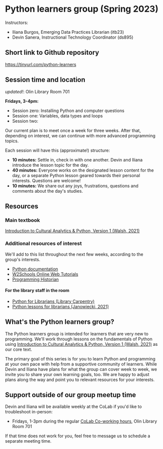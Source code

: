 # Python learners group (Spring 2023)
Instructors: 
* Iliana Burgos, Emerging Data Practices Librarian (itb23)
* Devin Sanera, Instructional Technology Coordinator (ds895)

## Short link to Github repository

https://tinyurl.com/python-learners

## Session time and location

*updated!*: Olin Library Room 701

**Fridays, 3-4pm:**
* Session zero: Installing Python and computer questions 
* Session one: Variables, data types and loops
* Session two: 

Our current plan is to meet once a week for three weeks. After that, depending on interest, we can continue with more advanced programming topics. 

Each session will have this (approximate!) structure:
* **10 minutes:** Settle in, check in with one another. Devin and Iliana introduce the lesson topic for the day.
* **40 minutes:** Everyone works on the designated lesson content for the day, or a separate Python lesson geared towards their personal interests. Questions are welcome!
* **10 minutes:** We share out any joys, frustrations, questions and comments about the day's studies.

## Resources

### Main textbook

[Introduction to Cultural Analytics & Python, Version 1 (Walsh, 2021)](https://melaniewalsh.github.io/Intro-Cultural-Analytics/welcome.html)

### Additional resources of interest

We'll add to this list throughout the next few weeks, according to the group's interests.

* [Python documentation](https://docs.python.org/3/)
* [W2Schools Online Web Tutorials](https://docs.python.org/3/)
* [Programming Historian](https://programminghistorian.org)

#### For the library staff in the room

* [Python for Librarians (Library Carpentry)](https://librarycarpentry.org/library-python/)
* [Python lessons for librarians (Janowiecki, 2021)](https://gitlab.com/mjanowiecki/python-lessons-for-librarians/-/wikis/home)

## What's the Python learners group?
The Python learners group is intended for learners that are very new to programming. We'll work through lessons on the fundamentals of Python using [Introduction to Cultural Analytics & Python, Version 1 (Walsh, 2021)](https://melaniewalsh.github.io/Intro-Cultural-Analytics/welcome.html) as our core text.

The primary goal of this series is for you to learn Python and programming at your own pace with help from a supportive community of learners. While Devin and Iliana have plans for what the group can cover week to week, we invite you to share your own learning goals, too. We are happy to adjust plans along the way and point you to relevant resources for your interests.

## Support outside of our group meetup time

Devin and Iliana will be available weekly at the CoLab if you'd like to troubleshoot in-person:
* Fridays, 1-3pm during the regular [CoLab Co-working hours](https://digitalscholarship.library.cornell.edu/coworking), Olin Library Room 701

If that time does not work for you, feel free to message us to schedule a separate meeting time.
